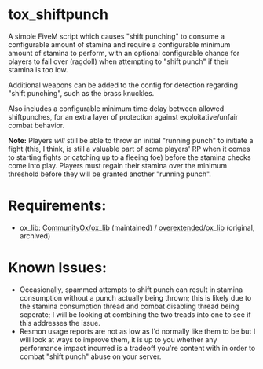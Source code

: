 # tox_shiftpunch

A simple FiveM script which causes "shift punching" to consume a configurable amount of stamina and require a configurable minimum amount of stamina to perform, with an optional configurable chance for players to fall over (ragdoll) when attempting to "shift punch" if their stamina is too low.

Additional weapons can be added to the config for detection regarding "shift punching", such as the brass knuckles.

Also includes a configurable minimum time delay between allowed shiftpunches, for an extra layer of protection against exploitative/unfair combat behavior.

**Note:** Players *will* still be able to throw an initial "running punch" to initiate a fight (this, I think, is still a valuable part of some players' RP when it comes to starting fights or catching up to a fleeing foe) before the stamina checks come into play. Players must regain their stamina over the minimum threshold before they will be granted another "running punch".

# Requirements:
- ox_lib: [CommunityOx/ox_lib](https://github.com/CommunityOx/ox_lib) (maintained) / [overextended/ox_lib](https://github.com/overextended/ox_lib) (original, archived)

# Known Issues:
- Occasionally, spammed attempts to shift punch can result in stamina consumption without a punch actually being thrown; this is likely due to the stamina consumption thread and combat disabling thread being seperate; I will be looking at combining the two treads into one to see if this addresses the issue.
- Resmon usage reports are not as low as I'd normally like them to be but I will look at ways to improve them, it is up to you whether any performance impact incurred is a tradeoff you're content with in order to combat "shift punch" abuse on your server.